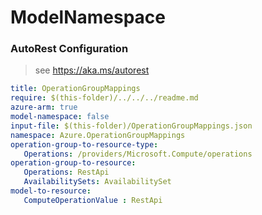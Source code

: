 # ModelNamespace
### AutoRest Configuration
> see https://aka.ms/autorest

``` yaml
title: OperationGroupMappings
require: $(this-folder)/../../../readme.md
azure-arm: true
model-namespace: false
input-file: $(this-folder)/OperationGroupMappings.json
namespace: Azure.OperationGroupMappings
operation-group-to-resource-type:
   Operations: /providers/Microsoft.Compute/operations
operation-group-to-resource:
   Operations: RestApi
   AvailabilitySets: AvailabilitySet
model-to-resource:
   ComputeOperationValue : RestApi
```

